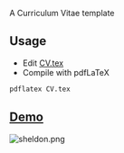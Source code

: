  A Curriculum Vitae template

 Usage
 ----
 * Edit [CV.tex](https://github.com/Eroica-cpp/LaTeX-Templates/blob/master/CV/CV.tex)
 * Compile with pdfLaTeX
 ```Bash
 pdflatex CV.tex
 ```

 [Demo](https://github.com/Eroica-cpp/LaTeX-Templates/blob/master/CV/CV.pdf)
 ----
 ![sheldon.png](https://github.com/Eroica-cpp/LaTeX-Templates/blob/master/CV/sheldon.png)

